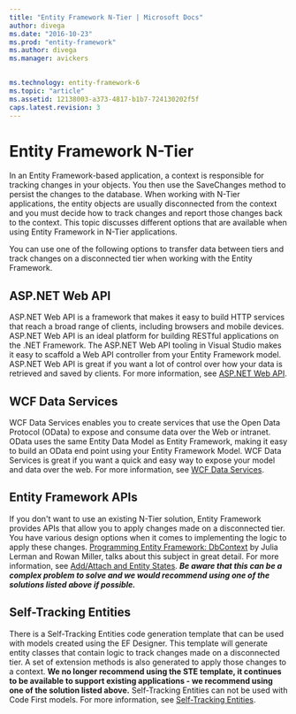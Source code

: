 ```yaml
---
title: "Entity Framework N-Tier | Microsoft Docs"
author: divega
ms.date: "2016-10-23"
ms.prod: "entity-framework"
ms.author: divega
ms.manager: avickers
 

ms.technology: entity-framework-6
ms.topic: "article"
ms.assetid: 12138003-a373-4817-b1b7-724130202f5f
caps.latest.revision: 3
---
```

# Entity Framework N-Tier
In an Entity Framework-based application, a context is responsible for tracking changes in your objects. You then use the SaveChanges method to persist the changes to the database. When working with N-Tier applications, the entity objects are usually disconnected from the context and you must decide how to track changes and report those changes back to the context. This topic discusses different options that are available when using Entity Framework in N-Tier applications.  
  
You can use one of the following options to transfer data between tiers and track changes on a disconnected tier when working with the Entity Framework.  
  
## ASP.NET Web API  
  
ASP.NET Web API is a framework that makes it easy to build HTTP services that reach a broad range of clients, including browsers and mobile devices. ASP.NET Web API is an ideal platform for building RESTful applications on the .NET Framework. The ASP.NET Web API tooling in Visual Studio makes it easy to scaffold a Web API controller from your Entity Framework model. ASP.NET Web API is great if you want a lot of control over how your data is retrieved and saved by clients. For more information, see [ASP.NET Web API](http://www.asp.net/web-api).  
  
## WCF Data Services  
  
WCF Data Services enables you to create services that use the Open Data Protocol (OData) to expose and consume data over the Web or intranet. OData uses the same Entity Data Model as Entity Framework, making it easy to build an OData end point using your Entity Framework Model. WCF Data Services is great if you want a quick and easy way to expose your model and data over the web. For more information, see [WCF Data Services](https://msdn.microsoft.com/library/cc668772.aspx).  
  
## Entity Framework APIs  
  
If you don't want to use an existing N-Tier solution, Entity Framework provides APIs that allow you to apply changes made on a disconnected tier. You have various design options when it comes to implementing the logic to apply these changes. [Programming Entity Framework: DbContext](http://shop.oreilly.com/product/0636920022237.do) by Julia Lerman and Rowan Miller, talks about this subject in great detail. For more information, see [Add/Attach and Entity States](../ef6/entity-framework-add-and-attach-and-entity-states.md). ***Be aware that this can be a complex problem to solve and we would recommend using one of the solutions listed above if possible.***  
  
## Self-Tracking Entities  
  
There is a Self-Tracking Entities code generation template that can be used with models created using the EF Designer. This template will generate entity classes that contain logic to track changes made on a disconnected tier. A set of extension methods is also generated to apply those changes to a context. **We no longer recommend using the STE template, it continues to be available to support existing applications - we recommend using one of the solution listed above.** Self-Tracking Entities can not be used with Code First models. For more information, see [Self-Tracking Entities](../ef6/entity-framework-self-tracking-entities.md).  
  